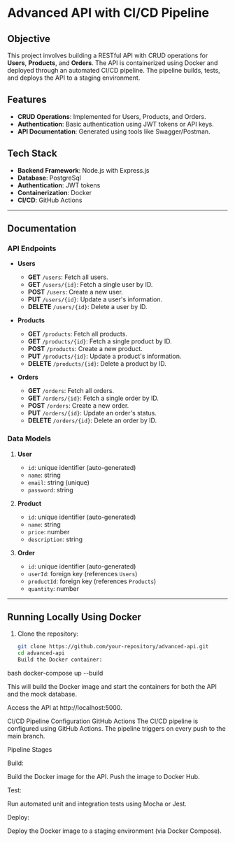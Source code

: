 # Advanced API with CI/CD Pipeline

## Objective

This project involves building a RESTful API with CRUD operations for **Users**, **Products**, and **Orders**. The API is containerized using Docker and deployed through an automated CI/CD pipeline. The pipeline builds, tests, and deploys the API to a staging environment.

## Features

- **CRUD Operations**: Implemented for Users, Products, and Orders.
- **Authentication**: Basic authentication using JWT tokens or API keys.
- **API Documentation**: Generated using tools like Swagger/Postman.

## Tech Stack

- **Backend Framework**: Node.js with Express.js
- **Database**: PostgreSql
- **Authentication**: JWT tokens
- **Containerization**: Docker
- **CI/CD**: GitHub Actions 

---

## Documentation

### API Endpoints

- **Users**
  - **GET** `/users`: Fetch all users.
  - **GET** `/users/{id}`: Fetch a single user by ID.
  - **POST** `/users`: Create a new user.
  - **PUT** `/users/{id}`: Update a user's information.
  - **DELETE** `/users/{id}`: Delete a user by ID.

- **Products**
  - **GET** `/products`: Fetch all products.
  - **GET** `/products/{id}`: Fetch a single product by ID.
  - **POST** `/products`: Create a new product.
  - **PUT** `/products/{id}`: Update a product's information.
  - **DELETE** `/products/{id}`: Delete a product by ID.

- **Orders**
  - **GET** `/orders`: Fetch all orders.
  - **GET** `/orders/{id}`: Fetch a single order by ID.
  - **POST** `/orders`: Create a new order.
  - **PUT** `/orders/{id}`: Update an order's status.
  - **DELETE** `/orders/{id}`: Delete an order by ID.

### Data Models

1. **User**
   - `id`: unique identifier (auto-generated)
   - `name`: string
   - `email`: string (unique)
   - `password`: string

2. **Product**
   - `id`: unique identifier (auto-generated)
   - `name`: string
   - `price`: number
   - `description`: string

3. **Order**
   - `id`: unique identifier (auto-generated)
   - `userId`: foreign key (references `Users`)
   - `productId`: foreign key (references `Products`)
   - `quantity`: number

---

## Running Locally Using Docker

1. Clone the repository:
   ```bash
   git clone https://github.com/your-repository/advanced-api.git
   cd advanced-api
   Build the Docker container:

bash
docker-compose up --build

This will build the Docker image and start the containers for both the API and the mock database.

Access the API at http://localhost:5000.

CI/CD Pipeline Configuration
GitHub Actions
The CI/CD pipeline is configured using GitHub Actions. The pipeline triggers on every push to the main branch.

Pipeline Stages

Build:

Build the Docker image for the API.
Push the image to Docker Hub.

Test:

Run automated unit and integration tests using Mocha or Jest.

Deploy:

Deploy the Docker image to a staging environment (via Docker Compose).

